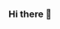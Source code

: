 ### Hi there 👋

<!--
**pranit2001/pranit2001** is a ✨ _special_ ✨ repository because its `README.md` (this file) appears on your GitHub profile.

Here are some ideas to get you started:

- 🔭 I’m currently working on ...computer science basics and ui ux design
- 🌱 I’m currently learning ...c++ language and ui ux basics 
- 👯 I’m looking to collaborate on ...microsoft student learn ambassador 
- 🤔 I’m looking for help with ... data structers and algorithms
- 💬 Ask me about ...anything 
- 📫 How to reach me: ...[instagram](@https://www.instagram.com/invites/contact/?i=1w1mrxa2qwg0u&utm_content=546kjku)
- 😄 Pronouns: ...he/him
- ⚡ Fun fact: ...i do good comeady  
-->
